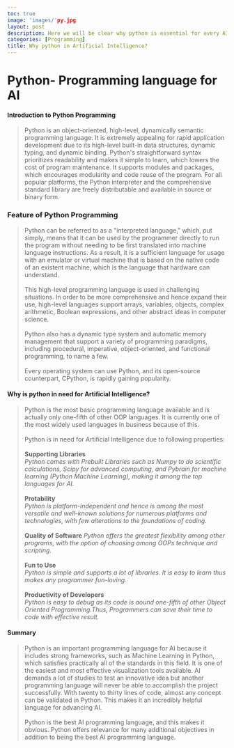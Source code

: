 ```yaml
---
toc: true
image: 'images/'py.jpg
layout: post
description: Here we will be clear why python is essential for every AI programmers.
categories: [Programming]
title: Why python in Artificial Intelligence?
---
```

# Python- Programming language for AI

#### Introduction to Python Programming

>Python is an object-oriented, high-level, dynamically semantic programming language. It is extremely appealing for rapid application development due to its high-level built-in data structures, dynamic typing, and dynamic binding. Python's straightforward syntax prioritizes readability and makes it simple to learn, which lowers the cost of program maintenance. It supports modules and packages, which encourages modularity and code reuse of the program. For all popular platforms, the Python interpreter and the comprehensive standard library are freely distributable and available in source or binary form.


### Feature of Python Programming

>Python can be referred to as a "interpreted language," which, put simply, means that it can be used by the programmer directly to run the program without needing to be first translated into machine language instructions. As a result, it is a sufficient language for usage with an emulator or virtual machine that is based on the native code of an existent machine, which is the language that hardware can understand.<br><br>This high-level programming language is used in challenging situations. In order to be more comprehensive and hence expand their use, high-level languages support arrays, variables, objects, complex arithmetic, Boolean expressions, and other abstract ideas in computer science.<br><br>Python also has a dynamic type system and automatic memory management that support a variety of programming paradigms, including procedural, imperative, object-oriented, and functional programming, to name a few.<br><br>Every operating system can use Python, and its open-source counterpart, CPython, is rapidly gaining popularity.








#### Why is python in need for Artificial Intelligence?

>Python is the most basic programming language available and is actually only one-fifth of other OOP languages. It is currently one of the most widely used languages in business because of this.<br><br>Python is in need for Artificial Intelligence due to following properties:<br><br> **Supporting Libraries** <br>*Python comes with Prebuilt Libraries such as Numpy to do scientific calculations, Scipy for advanced computing, and Pybrain for machine learning (Python Machine Learning), making it among the top languages for AI.*<br><br>**Protability**<br>*Python is platform-independent and hence is among the most versatile and well-known solutions for numerous platforms and technologies, with few alterations to the foundations of coding.*<br><br>**Quality of Software**
*Python offers the greatest flexibility among other programs, with the option of choosing among OOPs technique and scripting.*<br><br>**Fun to Use**<br>
*Python is simple and supports a lot of libraries. It is easy to learn thus makes any programmer fun-loving.*
<br><br>**Productivity of Developers**<br>*Python is easy to debug as its code is aound one-fifth of other Object Oriented Programming.Thus, Programmers can save their time to code with effective result.*


#### Summary
 
>Python is an important programming language for AI because it includes strong frameworks, such as Machine Learning in Python, which satisfies practically all of the standards in this field. It is one of the easiest and most effective visualization tools available.
AI demands a lot of studies to test an innovative idea but another programming language will never be able to accomplish the project successfully. With twenty to thirty lines of code, almost any concept can be validated in Python. This makes it an incredibly helpful language for advancing AI.<br><br>Python is the best AI programming language, and this makes it obvious. Python offers relevance for many additional objectives in addition to being the best AI programming language.





